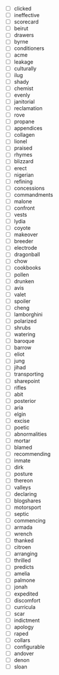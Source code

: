 - [ ] clicked
- [ ] ineffective
- [ ] scorecard
- [ ] beirut
- [ ] drawers
- [ ] byrne
- [ ] conditioners
- [ ] acme
- [ ] leakage
- [ ] culturally
- [ ] ilug
- [ ] shady
- [ ] chemist
- [ ] evenly
- [ ] janitorial
- [ ] reclamation
- [ ] rove
- [ ] propane
- [ ] appendices
- [ ] collagen
- [ ] lionel
- [ ] praised
- [ ] rhymes
- [ ] blizzard
- [ ] erect
- [ ] nigerian
- [ ] refining
- [ ] concessions
- [ ] commandments
- [ ] malone
- [ ] confront
- [ ] vests
- [ ] lydia
- [ ] coyote
- [ ] makeover
- [ ] breeder
- [ ] electrode
- [ ] dragonball
- [ ] chow
- [ ] cookbooks
- [ ] pollen
- [ ] drunken
- [ ] avis
- [ ] valet
- [ ] spoiler
- [ ] cheng
- [ ] lamborghini
- [ ] polarized
- [ ] shrubs
- [ ] watering
- [ ] baroque
- [ ] barrow
- [ ] eliot
- [ ] jung
- [ ] jihad
- [ ] transporting
- [ ] sharepoint
- [ ] rifles
- [ ] abit
- [ ] posterior
- [ ] aria
- [ ] elgin
- [ ] excise
- [ ] poetic
- [ ] abnormalities
- [ ] mortar
- [ ] blamed
- [ ] recommending
- [ ] inmate
- [ ] dirk
- [ ] posture
- [ ] thereon
- [ ] valleys
- [ ] declaring
- [ ] blogshares
- [ ] motorsport
- [ ] septic
- [ ] commencing
- [ ] armada
- [ ] wrench
- [ ] thanked
- [ ] citroen
- [ ] arranging
- [ ] thrilled
- [ ] predicts
- [ ] amelia
- [ ] palmone
- [ ] jonah
- [ ] expedited
- [ ] discomfort
- [ ] curricula
- [ ] scar
- [ ] indictment
- [ ] apology
- [ ] raped
- [ ] collars
- [ ] configurable
- [ ] andover
- [ ] denon
- [ ] sloan
